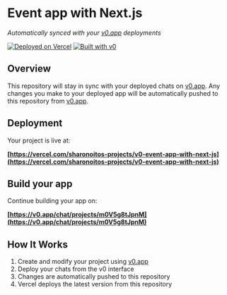 # Event app with Next.js

*Automatically synced with your [v0.app](https://v0.app) deployments*

[![Deployed on Vercel](https://img.shields.io/badge/Deployed%20on-Vercel-black?style=for-the-badge&logo=vercel)](https://vercel.com/sharonoitos-projects/v0-event-app-with-next-js)
[![Built with v0](https://img.shields.io/badge/Built%20with-v0.app-black?style=for-the-badge)](https://v0.app/chat/projects/m0V5g8tJpnM)

## Overview

This repository will stay in sync with your deployed chats on [v0.app](https://v0.app).
Any changes you make to your deployed app will be automatically pushed to this repository from [v0.app](https://v0.app).

## Deployment

Your project is live at:

**[https://vercel.com/sharonoitos-projects/v0-event-app-with-next-js](https://vercel.com/sharonoitos-projects/v0-event-app-with-next-js)**

## Build your app

Continue building your app on:

**[https://v0.app/chat/projects/m0V5g8tJpnM](https://v0.app/chat/projects/m0V5g8tJpnM)**

## How It Works

1. Create and modify your project using [v0.app](https://v0.app)
2. Deploy your chats from the v0 interface
3. Changes are automatically pushed to this repository
4. Vercel deploys the latest version from this repository
